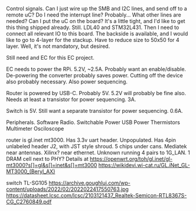 Control signals. Can I just wire up the SMB and I2C lines, and send off to a
remote uC? Do I need the interrupt line? Probably... What other lines are
needed? Can I put the uC on the board? It's a little tight, and I'd like to
get this thing shipped already. Still. LDL40 and STM32L431. Then I need to
connect all relevant IO to this board. The backside is available, and I would
like to go to 4-layer for the stackup. Have to reduce size to 50x50 for 4 layer.
Well, it's not mandatory, but desired.

Still need and EC for this EC project.

EC needs to power the RPi. 5.2V, ~2.5A. Probably want an enable/disable.
De-powering the converter probably saves power.
Cutting off the device also probably necessary. Also power sequencing.

Router is powered by USB-C. Probably 5V. 5.2V will probably be fine also.
Needs at least a transistor for power sequencing. 3A.

Switch is 5V. Still want a separate transistor for power sequencing. 0.6A.


Peripherals.
Software Radio. Switchable Power
USB Power
Thermistors
Multimeter
Osciloscope



router is gl.inet mt3000. Has 3.3v uart header. Unpopulated. Has 4pin unlabeled
header J2, with JST style shroud. 5 chips under cans. Mediatek near antennas.
Xilinx? near ethernet. Unknown running 4 pairs to 1G_LAN. 1 DRAM cell next to
PHY?
Details at https://openwrt.org/toh/gl.inet/gl-mt3000?s[]=gl&s[]=inet&s[]=mt3000
https://wikidevi.wi-cat.ru/GL.iNet_GL-MT3000_(Beryl_AX)


switch TL-SG105
https://archive.goughlui.com/wp-content/uploads/2022/02/2022022417550763.jpg
https://datasheet.lcsc.com/lcsc/2103121437_Realtek-Semicon-RTL8367S-CG_C2760849.pdf
